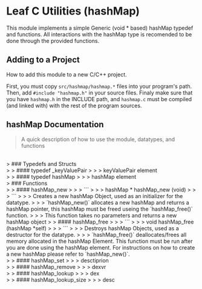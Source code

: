 # Leaf C Utilities (hashMap)
This module implements a simple Generic (void * based) hashMap typedef and functions. All interactions with the hashMap type is recomended to be done through the provided functions.

## Adding to a Project
How to add this module to a new C/C++ project.

First, you must copy `src/hashmap/hashmap.*` files into your program's path. Then, add `#include "hashmap.h"` in your source files. Finaly make sure that you have `hashmap.h` in the INCLUDE path, and `hashmap.c` must be compiled (and linked with) with the rest of the program sources.

## hashMap Documentation
> A quick description of how to use the module, datatypes, and functions
<br>
> ### Typedefs and Structs
<br>
> > #### typedef _keyValuePair
> > > keyValuePair element
<br> 
> > #### typedef hashMap
> > > hashMap element 
<br>
> ### Functions
<br>
> > #### hashMap_new
> > > ```
> > > hashMap * hashMap_new (void)
> > > ```
> > > Creates a new hashMap Object, used as an initializer for the datatype. 
> > > `hashMap_new()` allocates a new hashMap and returns a hashMap pointer, this hashMap must be freed useing the `hashMap_free()` function.
> > > This function takes no parameters and returns a new hashMap object
> > #### hashMap_free
> > > ```
> > > void hashMap_free (hashMap *self)
> > > ```
> > > Destroys hashMap Objects, used as a destructor for the datatype.
> > > `hashMap_free()` deallocates/frees all memory allocated in the hashMap Element. This function must be run after you are done using the hashMap element. For instructions on how to create a new hashMap please refer to `hashMap_new()`.
<br>
> > #### hashMap_set
> > > desctiprion
<br>
> > #### hashMap_remove
> > > dexvr
<br>
> > #### hashMap_lookup
> > > dex
<br>
> > #### hashMap_lookup_size
> > > desc
